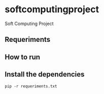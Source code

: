 # softcomputingproject
Soft Computing Project
## Requeriments

## How to run

## Install the dependencies

```
pip -r requeriments.txt
```
